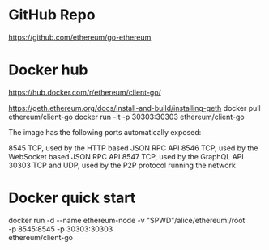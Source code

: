 
# GitHub Repo 
https://github.com/ethereum/go-ethereum

# Docker hub
https://hub.docker.com/r/ethereum/client-go/

https://geth.ethereum.org/docs/install-and-build/installing-geth
docker pull ethereum/client-go
docker run -it -p 30303:30303 ethereum/client-go

The image has the following ports automatically exposed:

8545 TCP, used by the HTTP based JSON RPC API
8546 TCP, used by the WebSocket based JSON RPC API
8547 TCP, used by the GraphQL API
30303 TCP and UDP, used by the P2P protocol running the network

# Docker quick start

docker run -d --name ethereum-node -v "$PWD"/alice/ethereum:/root \
           -p 8545:8545 -p 30303:30303 \
           ethereum/client-go


          